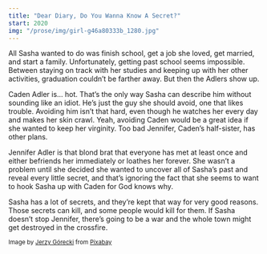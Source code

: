 ```yaml
---
title: "Dear Diary, Do You Wanna Know A Secret?"
start: 2020
img: "/prose/img/girl-g46a80333b_1280.jpg"
---
```

All Sasha wanted to do was finish school, get a job she loved, get married, and start a family. Unfortunately, getting past school seems impossible. Between staying on track with her studies and keeping up with her other activities, graduation couldn’t be farther away. But then the Adlers show up.

Caden Adler is… hot. That’s the only way Sasha can describe him without sounding like an idiot. He’s just the guy she should avoid, one that likes trouble. Avoiding him isn’t that hard, even though he watches her every day and makes her skin crawl. Yeah, avoiding Caden would be a great idea if she wanted to keep her virginity. Too bad Jennifer, Caden’s half-sister, has other plans.

Jennifer Adler is that blond brat that everyone has met at least once and either befriends her immediately or loathes her forever. She wasn’t a problem until she decided she wanted to uncover all of Sasha’s past and reveal every little secret, and that’s ignoring the fact that she seems to want to hook Sasha up with Caden for God knows why.

Sasha has a lot of secrets, and they’re kept that way for very good reasons. Those secrets can kill, and some people would kill for them. If Sasha doesn’t stop Jennifer, there’s going to be a war and the whole town might get destroyed in the crossfire.

<small>Image by <a href="https://pixabay.com/users/jerzygorecki-2233926/?utm_source=link-attribution&amp;utm_medium=referral&amp;utm_campaign=image&amp;utm_content=4716922">Jerzy Górecki</a> from <a href="https://pixabay.com//?utm_source=link-attribution&amp;utm_medium=referral&amp;utm_campaign=image&amp;utm_content=4716922">Pixabay</a></small>
